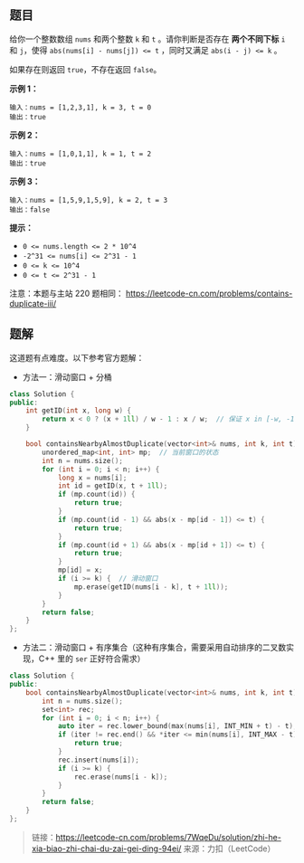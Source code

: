 ## 题目

给你一个整数数组 `nums` 和两个整数 `k` 和 `t` 。请你判断是否存在 **两个不同下标** `i` 和 `j`，使得 `abs(nums[i] - nums[j]) <= t` ，同时又满足 `abs(i - j) <= k` 。

如果存在则返回 `true`，不存在返回 `false`。

 

**示例 1：**

```
输入：nums = [1,2,3,1], k = 3, t = 0
输出：true
```

**示例 2：**

```
输入：nums = [1,0,1,1], k = 1, t = 2
输出：true
```

**示例 3：**

```
输入：nums = [1,5,9,1,5,9], k = 2, t = 3
输出：false
```

 

**提示：**

- `0 <= nums.length <= 2 * 10^4`
- `-2^31 <= nums[i] <= 2^31 - 1`
- `0 <= k <= 10^4`
- `0 <= t <= 2^31 - 1`



注意：本题与主站 220 题相同： https://leetcode-cn.com/problems/contains-duplicate-iii/



## 题解

这道题有点难度。以下参考官方题解：

- 方法一：滑动窗口 + 分桶

```c++
class Solution {
public:
    int getID(int x, long w) {
        return x < 0 ? (x + 1ll) / w - 1 : x / w;  // 保证 x in [-w, -1] 时，结果是 -1；x in [0, w-1] 时，结果是 0
    }

    bool containsNearbyAlmostDuplicate(vector<int>& nums, int k, int t) {
        unordered_map<int, int> mp;  // 当前窗口的状态
        int n = nums.size();
        for (int i = 0; i < n; i++) {
            long x = nums[i];
            int id = getID(x, t + 1ll);
            if (mp.count(id)) {
                return true;
            }
            if (mp.count(id - 1) && abs(x - mp[id - 1]) <= t) {
                return true;
            }
            if (mp.count(id + 1) && abs(x - mp[id + 1]) <= t) {
                return true;
            }
            mp[id] = x;
            if (i >= k) {  // 滑动窗口
                mp.erase(getID(nums[i - k], t + 1ll));
            }
        }
        return false;
    }
};
```

- 方法二：滑动窗口 + 有序集合（这种有序集合，需要采用自动排序的二叉数实现，C++ 里的 `ser` 正好符合需求）

```c++
class Solution {
public:
    bool containsNearbyAlmostDuplicate(vector<int>& nums, int k, int t) {
        int n = nums.size();
        set<int> rec;
        for (int i = 0; i < n; i++) {
            auto iter = rec.lower_bound(max(nums[i], INT_MIN + t) - t);
            if (iter != rec.end() && *iter <= min(nums[i], INT_MAX - t) + t) {
                return true;
            }
            rec.insert(nums[i]);
            if (i >= k) {
                rec.erase(nums[i - k]);
            }
        }
        return false;
    }
};
```

> 链接：https://leetcode-cn.com/problems/7WqeDu/solution/zhi-he-xia-biao-zhi-chai-du-zai-gei-ding-94ei/
> 来源：力扣（LeetCode）

